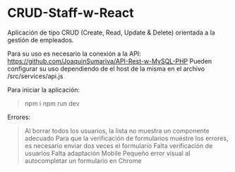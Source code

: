 # CRUD-Staff-w-React

Aplicación de tipo CRUD (Create, Read, Update & Delete) orientada a la gestión de empleados. 

Para su uso es necesario la conexión a la API: https://github.com/JoaquinSumariva/API-Rest-w-MySQL-PHP
Pueden configurar su uso dependiendo de el host de la misma en el archivo /src/services/api.js

Para iniciar la aplicación:
  > npm i
  > npm run dev
  
Errores:
  > Al borrar todos los usuarios, la lista no muestra un componente adecuado
  > Para que la verificación de formularios muestre los errores, es necesario enviar dos veces el formulario
  > Falta verificación de usuarios
  > Falta adaptación Mobile
  > Pequeño error visual al autocompletar un formulario en Chrome
